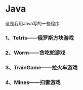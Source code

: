 Java
====

这是我用Java写的一些程序

### 1、Tetris——俄罗斯方块游戏

### 2、Worm——贪吃蛇游戏

### 3、TrainGame——拉火车游戏

### 4、Mines——扫雷游戏
